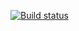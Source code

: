 [![Build status](https://ci.appveyor.com/api/projects/status/wfulspbfe46yl6ax?svg=true)](https://ci.appveyor.com/project/MashaRodionova/cardapplication-rebirth)